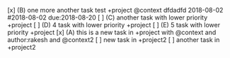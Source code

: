 [x] (B) one more another task test  +project @context dfdadfd 2018-08-02 #2018-08-02 due:2018-08-20
[ ] (C) another task with lower priority +project
[ ] (D) 4 task with lower priority +project
[ ] (E) 5 task with lower priority +project
[x] (A) this is a new task in +project with @context and author:rakesh and @context2
[ ] new task in +project2
[ ] another task in +project2
